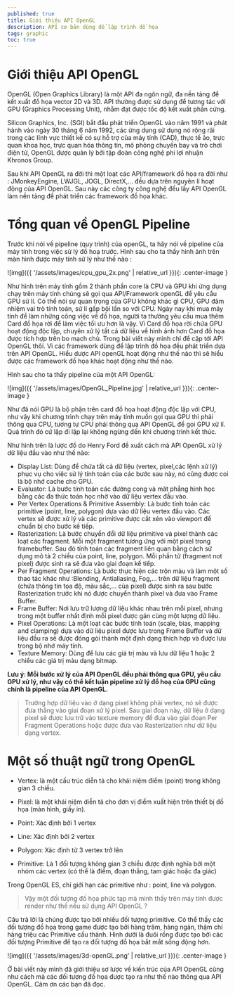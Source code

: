```yaml
---
published: true
title: Giới thiệu API OpenGL
description: API cơ bản dùng để lập trình đồ họa
tags: graphic
toc: true
---
```



# Giới thiệu API OpenGL

OpenGL (Open Graphics Library) là một API đa ngôn ngữ, đa nền tảng để kết xuất đồ họa vector 2D và 3D. API thường được sử dụng để tương tác với GPU (Graphics Processing Unit), nhằm đạt được tốc độ kết xuất phần cứng.

Silicon Graphics, Inc. (SGI) bắt đầu phát triển OpenGL vào năm 1991 và phát hành vào ngày 30 tháng 6 năm 1992, các ứng dụng sử dụng nó rộng rãi trong các lĩnh vực thiết kế có sự hỗ trợ của máy tính (CAD), thực tế ảo, trực quan khoa học, trực quan hóa thông tin, mô phỏng chuyến bay và trò chơi điện tử, OpenGL được quản lý bởi tập đoàn công nghệ phi lợi nhuận Khronos Group.

Sau khi API OpenGL ra đời thì một loạt các API/framework đồ họa ra đời như : JMonkeyEngine, LWJGL, JOGL, DirectX,... đều dựa trên nguyên lí hoạt động của API OpenGL. Sau này các công ty công nghệ đều lấy API OpenGL làm nền tảng để phát triển các framework đồ họa khác.

# Tổng quan về OpenGL Pipeline

Trước khi nói về pipeline (quy trình) của openGL, ta hãy nói về pipeline của máy tính trong việc sử lý đồ hoạ trước. Hình sau cho ta thấy hình ảnh trên màn hình được máy tính sử lý như thế nào :

![img]({{ '/assets/images/cpu_gpu_2x.png' | relative_url }}){: .center-image }

Như hình trên máy tính gồm 2 thành phần core là CPU và GPU khi ứng dụng chạy trên máy tính chúng sẽ gọi qua API/Framework openGL để yêu cầu GPU sử lí. Có thể nói sự quan trọng của GPU không khác gì CPU, GPU đảm nhiệm vai trò tính toán, sử lí gấp bội lần so với CPU. Ngày nay khi mua máy tính để làm những công việc về đồ họa, người ta thường yêu cầu mua thêm Card đồ họa rời để làm việc tối ưu hơn là vậy. Vì Card đồ họa rời chứa GPU hoạt động độc lập, chuyên xử lý tất cả dữ liệu về hình ảnh hơn Card đồ họa được tích hợp trên bo mạch chủ. Trong bài viết này mình chỉ đề cập tới API OpenGL thôi. Vì các framework dùng để lập trình đồ họa đều phát triển dựa trên API OpenGL. Hiểu dược API openGL hoạt động như thế nào thì sẽ hiểu được các framework đồ họa khác hoạt động như thế nào.

 Hình sau cho ta thấy pipeline của một API OpenGL:

![img]({{ '/assets/images/OpenGL_Pipeline.jpg' | relative_url }}){: .center-image }

Như đã nói GPU là bộ phận trên card đồ họa hoạt động độc lập với CPU, như vậy khi chương trình chạy trên máy tính muốn gọi qua GPU thì phải thông qua CPU, tương tự CPU phải thông qua API OpenGL để gọi GPU xử lí. Quá trình đó cứ lặp đi lặp lại không ngừng đến khi chương trình kết thúc.

Như hình trên là lược đồ do Henry Ford đề xuất cách mà API OpenGL xử lý dữ liệu đầu vào như thế nào:

- Display List: Dùng để chứa tất cả dữ liệu (vertex, pixel,các lệnh xử lý) phục vụ cho việc sử lý tính toán của các bước sau này, nó cũng được coi là bộ nhớ cache cho GPU.
- Evaluator: Là bước tính toán các đường cong và măt phẳng hình học bằng các đa thức toán học nhờ vào dữ liệu vertex đầu vào.
- Per Vertex Operations & Primitive Assembly: Là bước tính toán các primitive (point, line, polygon) dựa vào dữ liệu vertex đầu vào. Các vertex sẽ được xử lý và các primitive được cắt xén vào viewport để chuẩn bị cho bước kế tiếp.
- Rasterization: Là bước chuyển đổi dữ liệu primitive và pixel thành các loạt các fragment. Mỗi một fragment tương ứng với một pixel trong framebuffer. Sau đó tính toán các fragment liên quan bằng cách sử dụng mô tả 2 chiều của point, line, polygon. Mỗi phần tử (fragment not pixel) được sinh ra sẽ đưa vào giai đoạn kế tiếp.
- Per Fragment Operations: Là bước thực hiện các trộn màu và làm một số thao tác khác như :Blending, Antialiasing, Fog,... trên dữ liệu fragment (chứa thông tin tọa độ, màu sắc,... của pixel) được sinh ra sau bước Rasterization trước khi nó được chuyển thành pixel và đưa vào Frame Buffer.
- Frame Buffer: Nơi lưu trữ lượng dữ liệu khác nhau trên mỗi pixel, nhưng trong một buffer nhất định mỗi pixel được gán cùng một lượng dữ liệu.
- Pixel Operations: Là một loạt các bước tính toán (scale, bias, mapping and clamping) dựa vào dữ liệu pixel được lưu trong Frame Buffer và dữ liệu đầu ra sẽ được đóng gói thành một định dạng thích hợp và được lưu trong bộ nhớ máy tính.
- Texture Memory: Dùng để lưu các giá trị màu và lưu dữ liệu 1 hoặc 2 chiều các giá trị màu dạng bitmap.

**Lưu ý: Mỗi bước xử lý của API OpenGL đều phải thông qua GPU, yêu cầu GPU xử lý, như vậy có thể kết luận pipeline xử lý đồ hoạ của GPU cũng chính là pipeline của API OpenGL.**

>Trường hợp dữ liệu vào ở dạng pixel không phải vertex, nó sẽ được đưa thẳng vào giai đoạn xử lý pixel. Sau giai đoạn này, dữ liệu ở dạng pixel sẽ được lưu trữ vào texture memory để đưa vào giai đoạn Per Fragment Operations hoặc được đưa vào Rasterization như dữ liệu dạng vertex.

# Một số thuật ngữ trong OpenGL

- Vertex: là một cấu trúc diễn tả cho khái niệm điểm (point) trong không gian 3 chiều.

- Pixel: là một khái niệm diễn tả cho đơn vị điểm xuất hiện trên thiết bị đồ họa (màn hình, giấy in).

- Point: Xác định bởi 1 vertex

- Line: Xác định bởi 2 vertex

- Polygon: Xác định từ 3 vertex trở lên

- Primitive: Là 1 đối tượng không gian 3 chiều được định nghĩa bởi một nhóm các vertex (có thể là điểm, đoạn thẳng, tam giác hoặc đa giác)

Trong OpenGL ES, chỉ giới hạn các primitive như : point, line và polygon.


> Vậy một đối tượng đồ họa phức tạp mà mình thấy trên máy tính được render như thế nếu sử dụng API OpenGL ?

Câu trả lời là chúng được tạo bởi nhiều đối tượng primitive. Có thể thấy các đối tượng đồ họa trong game được tạo bởi hàng trăm, hàng ngàn, thậm chí hàng triệu các Primitive cấu thành. Hình dưới là đuôi rồng được tạo bởi các đối tượng Primitive để tạo ra đối tượng đồ họa bắt mắt sống động hơn.

![img]({{ '/assets/images/3d-openGL.png' | relative_url }}){: .center-image }

Ở bài viết này mình đã giới thiệu sơ lược về kiến trúc của API OpenGL cũng như cách mà các đối tượng đồ họa được tạo ra như thế nào thông qua API OpenGL. Cảm ơn các bạn đã đọc.



